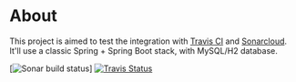 # About

This project is aimed to test the integration with [Travis CI](https://travis-ci.org/) and [Sonarcloud](https://sonarcloud.io). 
It'll use a classic Spring + Spring Boot stack, with MySQL/H2 database.

[![Sonar build status](https://sonarcloud.io/api/project_badges/measure?project=nc.indus%3Aci-demo&metric=alert_status)]
[![Travis Status](https://travis-ci.org/Rapx3/ci-demo.svg?branch=master)](https://travis-ci.org/Rapx3/ci-demo)
